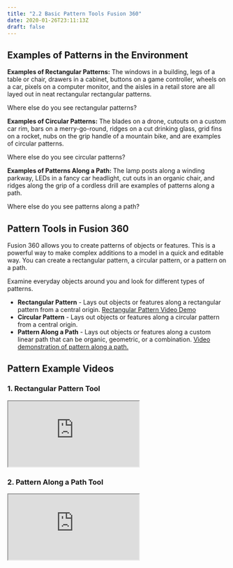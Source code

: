 ```yaml
---
title: "2.2 Basic Pattern Tools Fusion 360"
date: 2020-01-26T23:11:13Z
draft: false
---
```


## Examples of Patterns in the Environment

**Examples of Rectangular Patterns:** The windows in a building, legs of a table or chair, drawers in a cabinet, buttons on a game controller, wheels on a car, pixels on a computer monitor, and the aisles in a retail store are all layed out in neat rectangular rectangular patterns.

Where else do you see rectangular patterns?

**Examples of Circular Patterns:** The blades on a drone, cutouts on a custom car rim, bars on a merry-go-round, ridges on a cut drinking glass, grid fins on a rocket, nubs on the grip handle of a mountain bike, and are examples of circular patterns.

Where else do you see circular patterns?

**Examples of Patterns Along a Path:** The lamp posts along a winding parkway, LEDs in a fancy car headlight, cut outs in an organic chair, and ridges along the grip of a cordless drill are examples of patterns along a path.

Where else do you see patterns along a path?

## Pattern Tools in Fusion 360

Fusion 360 allows you to create patterns of objects or features. This is a powerful way to make complex additions to a model in a quick and editable way. You can create a rectangular pattern, a circular pattern, or a pattern on a path.

Examine everyday objects around you and look for different types of patterns.

- **Rectangular Pattern** - Lays out objects or features along a rectangular pattern from a central origin. [Rectangular Pattern Video Demo](https://youtu.be/Y0nYNZvL0EA)
- **Circular Pattern** - Lays out objects or features along a circular pattern from a central origin.
- **Pattern Along a Path** - Lays out objects or features along a custom linear path that can be organic, geometric, or a combination. [Video demonstration of pattern along a path.](https://youtu.be/9xit7JRPQ0A)

## Pattern Example Videos

<div class="tutorial-video-grid">

<div class="video-card">

### 1. Rectangular Pattern Tool

<div class="iframe-16-9-container"><iframe class="youTubeIframe" src="https://www.youtube.com/embed/Y0nYNZvL0EA?rel=0" width="300" height="150" allowfullscreen="allowfullscreen"></iframe>
</div>
</div>

<div class="video-card">

### 2. Pattern Along a Path Tool

<div class="iframe-16-9-container"><iframe class="youTubeIframe" src="https://www.youtube.com/embed/9xit7JRPQ0A?rel=0" width="300" height="150" allowfullscreen="allowfullscreen"></iframe>
</div>
</div>

</div>
